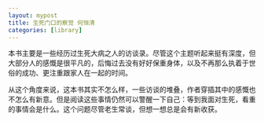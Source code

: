 ```yaml
---
layout: mypost
title: 生死门口的察觉 何恒清
categories: [library]
---
```


本书主要是一些经历过生死大病之人的访谈录。尽管这个主题听起来挺有深度，但大部分人的感慨是很平凡的，后悔过去没有好好保重身体，以及不再那么执着于世俗的成功、更注重跟家人在一起的时间。

从这个角度来说，这本书其实不怎么样，一些访谈的堆叠，作者穿插其中的感慨也不怎么有新意。但是阅读这些事情仍然可以警醒一下自己：等到我面对生死，看重的事情会是什么。这个问题尽管老生常谈，但想一想总是会有新收获。
